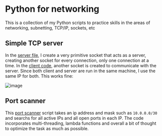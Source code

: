 # Python for networking
This is a collection of my Python scripts to practice skills in the areas of networking, subnetting, TCP/IP, sockets, etc



## Simple TCP server

In the [server file](simple_tcp/server.py), I create a very primitive socket that acts as a server, creating another socket for every connection,
only one connection at a time.
In the [client code](simple_tcp/client.py), another socket is created to communicate with the server.
Since both client and server are run in the same machine, I use the same IP for both. This works fine:

![image](https://github.com/user-attachments/assets/26d78ee5-f085-4cb4-8106-2c6d99d26df3)


## Port scanner

This [port scanner](port_scanner/main.py) script takes an ip address and mask such as `10.0.0.0/30` and searchs for all active IPs and all open ports in each IP.
The code incorporates multi-threading, lambda functions and overall a bit of thought to optimize the task as much as possible.
